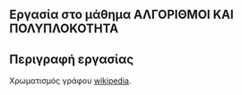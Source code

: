 ## Εργασία στο μάθημα ΑΛΓΟΡΙΘΜΟΙ ΚΑΙ ΠΟΛΥΠΛΟΚΟΤΗΤΑ

## Περιγραφή εργασίας

Χρωματισμός γράφου [wikipedia](https://en.wikipedia.org/wiki/Graph_coloring).
